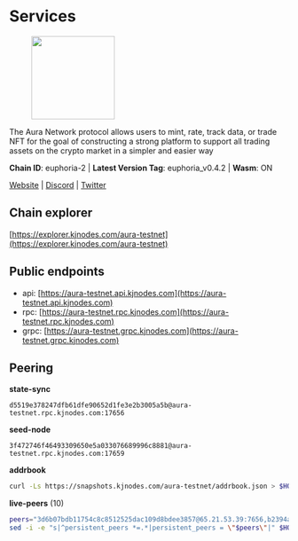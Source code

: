 # Services

<figure><img src="https://raw.githubusercontent.com/kj89/testnet_manuals/main/pingpub/logos/aura.png" width="150" alt=""><figcaption></figcaption></figure>

The Aura Network protocol allows users to mint, rate, track data,  or trade NFT for the goal of constructing a strong platform to  support all trading assets on the crypto market in a simpler and easier way

**Chain ID**: euphoria-2 | **Latest Version Tag**: euphoria_v0.4.2 | **Wasm**: ON

[Website](https://aura.network) | [Discord](https://discord.gg/hpvF5QcWRf) | [Twitter](https://twitter.com/AuraNetworkHQ)


## Chain explorer
[https://explorer.kjnodes.com/aura-testnet](https://explorer.kjnodes.com/aura-testnet)

## Public endpoints

* api: [https://aura-testnet.api.kjnodes.com](https://aura-testnet.api.kjnodes.com)
* rpc: [https://aura-testnet.rpc.kjnodes.com](https://aura-testnet.rpc.kjnodes.com)
* grpc: [https://aura-testnet.grpc.kjnodes.com](https://aura-testnet.grpc.kjnodes.com)

## Peering

**state-sync**

```text
d5519e378247dfb61dfe90652d1fe3e2b3005a5b@aura-testnet.rpc.kjnodes.com:17656
```

**seed-node**

```text
3f472746f46493309650e5a033076689996c8881@aura-testnet.rpc.kjnodes.com:17659
```

**addrbook**
```bash
curl -Ls https://snapshots.kjnodes.com/aura-testnet/addrbook.json > $HOME/.aura/config/addrbook.json
```

**live-peers** (10)
```bash
peers="3d6b07bdb11754c8c8512525dac109d8bdee3857@65.21.53.39:7656,b2394ad608075aa405cdf4ab55e36376d93f7b1d@65.108.206.118:56656,e874935eee84c8313dbb52ba497aed2d8d1f1245@65.108.237.231:27656,d5519e378247dfb61dfe90652d1fe3e2b3005a5b@65.109.68.190:17656,5b2758dfcbcbc19b9a0ee04c09008b67c98cd7d9@162.244.35.40:24656,7812205773ac30f3d47200ac2391c79896c60135@54.254.220.113:26656,b130852645cc3d7925cfccd14d97425a2260e7ec@65.109.82.106:19656,2e1407476ad3566eb11ac92ad1df4782c7ba83dd@18.143.61.108:26656,402173d6f0715cd152a8df8e5db198811ced5603@38.242.206.189:26656,6ef01ca6714aa8127d1b21b5339909ca6319dae0@144.76.97.251:26776"
sed -i -e "s|^persistent_peers *=.*|persistent_peers = \"$peers\"|" $HOME/.aura/config/config.toml
```
